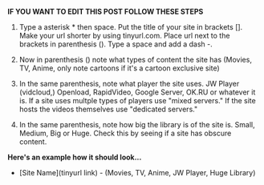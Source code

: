 **IF YOU WANT TO EDIT THIS POST FOLLOW THESE STEPS**

1. Type a asterisk * then space. Put the title of your site in brackets []. Make your url shorter by using tinyurl.com. Place url next to the brackets in parenthesis (). Type a space and add a dash -.

2. Now in parenthesis () note what types of content the site has (Movies, TV, Anime, only note cartoons if it's a cartoon exclusive site) 

3. In the same parenthesis, note what player the site uses. JW Player (vidcloud,) Openload, RapidVideo, Google Server, OK.RU or whatever it is. If a site uses multple types of players use "mixed servers." If the site hosts the videos themselves use "dedicated servers." 

4. In the same parenthesis, note how big the library is of the site is. Small, Medium, Big or Huge. Check this by seeing if a site has obscure content. 

**Here's an example how it should look...** 

* [Site Name](tinyurl link) - (Movies, TV, Anime, JW Player, Huge Library)
